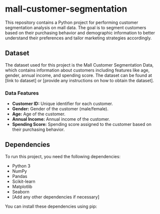# mall-customer-segmentation
This repository contains a Python project for performing customer segmentation analysis on mall data. The goal is to segment customers based on their purchasing behavior and demographic information to better understand their preferences and tailor marketing strategies accordingly.

## Dataset

The dataset used for this project is the Mall Customer Segmentation Data, which contains information about customers including features like age, gender, annual income, and spending score. The dataset can be found at [link to dataset] or [provide any instructions on how to obtain the dataset].

### Data Features

- **Customer ID:** Unique identifier for each customer.
- **Gender:** Gender of the customer (male/female).
- **Age:** Age of the customer.
- **Annual Income:** Annual income of the customer.
- **Spending Score:** Spending score assigned to the customer based on their purchasing behavior.

## Dependencies

To run this project, you need the following dependencies:

- Python 3
- NumPy
- Pandas
- Scikit-learn
- Matplotlib
- Seaborn
- [Add any other dependencies if necessary]

You can install these dependencies using pip:

```bash
